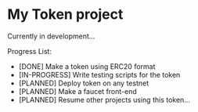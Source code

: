 # My Token project

Currently in development...

Progress List:

-   [DONE] Make a token using ERC20 format
-   [IN-PROGRESS] Write testing scripts for the token
-   [PLANNED] Deploy token on any testnet
-   [PLANNED] Make a faucet front-end
-   [PLANNED] Resume other projects using this token...
